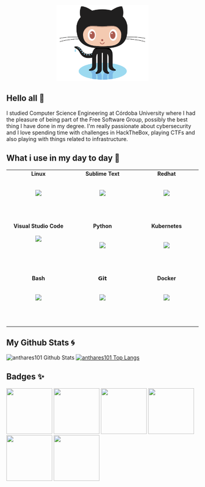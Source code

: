 <p align="center">
  <img height="200px" src="https://github.com/anthares101/anthares101/blob/477db9355644cdd47f0cc1a2e3c4e44c0be360f6/assets/Octocat.png">
</p>

## Hello all 👋
I studied Computer Science Engineering at Córdoba University where I had the pleasure of being part of the Free Software Group, possibly the best thing I have done in my degree. I'm really passionate about cybersecurity and I love spending time with challenges in HackTheBox, playing CTFs and also playing with things related to infrastructure.

## What i use in my day to day :rocket:

<table>
  <tbody>
    <tr valign="top">
      <td width="25%" align="center" style="padding-bottom:3rem">
        <span><b>Linux</b></span><br/><br/><br/>
        <img height="64px" src="https://cdn.svgporn.com/logos/linux-tux.svg">
        <br/><br/>
      </td>
      <td width="25%" align="center" style="padding-bottom:3rem">
        <span><b>Sublime Text</b></span><br/><br/><br/>
        <img height="64px" src="https://cdn.svgporn.com/logos/sublimetext-icon.svg">
        <br/><br/>
      </td>
      <td width="25%" align="center" style="padding-bottom:3rem">
        <span><b>Redhat</b></span><br/><br/><br/>
        <img height="64px" src="https://cdn.svgporn.com/logos/redhat-icon.svg">
        <br/><br/>
      </td>
    </tr>
    <tr valign="top">
      <td width="25%" align="center" style="padding-bottom:3rem">
        <span><b>Visual Studio Code</b></span><br/><br/>
        <img height="64px" src="https://cdn.svgporn.com/logos/visual-studio-code.svg">
        <br/><br/>
      </td>
      <td width="25%" align="center" style="padding-bottom:3rem">
        <span><b>Python</b></span><br/><br/><br/>
        <img height="64px" src="https://cdn.svgporn.com/logos/python.svg">
        <br/><br/>
      </td>
      <td width="25%" align="center" style="padding-bottom:3rem">
        <span><b>Kubernetes</b></span><br/><br/><br/>
        <img height="64px" src="https://cdn.svgporn.com/logos/kubernetes.svg">
        <br/><br/>
      </td>
    </tr>
    <tr valign="top">
      <td width="25%" align="center" style="padding-bottom:3rem">
        <span><b>Bash</b></span><br/><br/><br/>
        <img height="64px" src="https://cdn.svgporn.com/logos/bash.svg">
        <br/><br/>
      </td>
      <td width="25%" align="center" style="padding-bottom:3rem">
        <span><b>𝗚𝗶𝘁</b></span><br/><br/><br/>
        <img height="64px" src="https://cdn.svgporn.com/logos/git-icon.svg">
        <br/><br/>
      </td>
      <td width="25%" align="center" style="padding-bottom:3rem">
        <span><b>Docker</b></span><br/><br/><br/>
        <img height="64px" src="https://cdn.svgporn.com/logos/docker-icon.svg">
        <br/><br/>
      </td>
    </tr>
  </tbody>
</table>

## My Github Stats :cyclone:

![anthares101 Github Stats](https://github-readme-stats.vercel.app/api?username=anthares101&show_icons=true&hide=issues&count_private=true&theme=dark&hide_title=true&line_height=30)
[![anthares101 Top Langs](https://github-readme-stats.vercel.app/api/top-langs/?username=anthares101&theme=dark&layout=compact&langs_count=6)](https://github.com/anthares101/github-readme-stats)

## Badges ✨

<a href="https://www.credly.com/badges/66c8ab2c-e2e2-4bc4-b845-32a5c100600c/public_url"><img width="120px" height="120px" src="https://images.credly.com/size/340x340/images/572de0ba-2c59-4816-a59d-b0e1687e45ee/image.png"></a>
<a href="https://www.credly.com/badges/39682f2f-50f4-4347-aa45-f982cb3aa423/public_url"><img width="120px" height="120px" src="https://images.credly.com/size/340x340/images/0e284c3f-5164-4b21-8660-0d84737941bc/image.png"></a>
<a href="https://www.credly.com/badges/e34708f5-6f39-4033-bc4c-2af21c1ec87e/public_url"><img width="120px" height="120px" src="https://images.credly.com/size/110x110/images/74790a75-8451-400a-8536-92d792c5184a/CompTIA_Security_2Bce.png"></a>
<a href="https://www.credly.com/badges/15f78266-e239-4b9c-87ef-4e8ee3fd441f/public_url"><img width="120px" height="120px" src="https://images.credly.com/size/340x340/images/8b8ed108-e77d-4396-ac59-2504583b9d54/cka_from_cncfsite__281_29.png"></a>
<a href="https://www.credly.com/badges/51ba350f-4d80-40f5-ac77-6970582c673a/public_url"><img width="120px" height="120px" src="https://images.credly.com/size/220x220/images/f88d800c-5261-45c6-9515-0458e31c3e16/ckad_from_cncfsite.png"></a>
<a href="https://www.credly.com/badges/7a7d0896-ae5d-4f38-b55e-02a967ec5075/public_url"><img width="120px" height="120px" src="https://images.credly.com/size/340x340/images/9945dfcb-1cca-4529-85e6-db1be3782210/kubernetes-security-specialist-logo2.png"></a>
